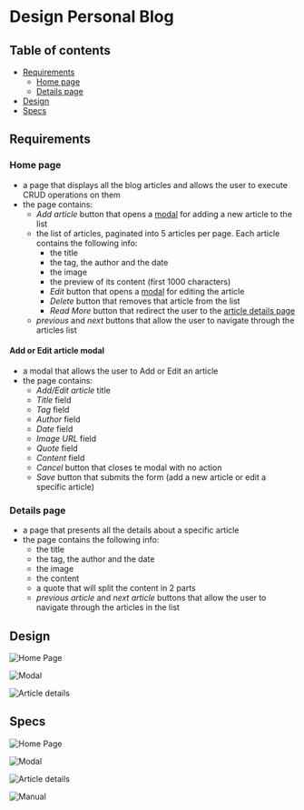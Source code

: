 # Design Personal Blog

## Table of contents

- [Requirements](#requirements)
  - [Home page](#home-page)
  - [Details page](#details-page)
- [Design](#design)
- [Specs](#specs)

## Requirements

### Home page

- a page that displays all the blog articles and allows the user to execute CRUD operations on them
- the page contains:
  - *Add article* button that opens a [modal](#add-or-edit-article-modal) for adding a new article to the list
  - the list of articles, paginated into 5 articles per page. Each article contains the following info:
    - the title
    - the tag, the author and the date
    - the image
    - the preview of its content (first 1000 characters)
    - *Edit* button that opens a [modal](#add-or-edit-article-modal) for editing the article
    - *Delete* button that removes that article from the list
    - *Read More* button that redirect the user to the [article details page](#details-page)
  - *previous* and *next* buttons that allow the user to navigate through the articles list

#### Add or Edit article modal

- a modal that allows the user to Add or Edit an article
- the page contains:
  - *Add/Edit article* title
  - *Title* field
  - *Tag* field
  - *Author* field
  - *Date* field
  - *Image URL* field
  - *Quote* field
  - *Content* field
  - *Cancel* button that closes te modal with no action
  - *Save* button that submits the form (add a new article or edit a specific article)

### Details page

- a page that presents all the details about a specific article
- the page contains the following info:
  - the title
  - the tag, the author and the date
  - the image
  - the content
  - a quote that will split the content in 2 parts
  - *previous article* and *next article* buttons that allow the user to navigate through the articles in the list

## Design

![Home Page](img/home.jpg "Home page")

![Modal](img/modal.jpg "Modal")

![Article details](img/article-details.jpg "Article details")

## Specs

![Home Page](specs/home.jpg "Home page")

![Modal](specs/modal.jpg "Modal")

![Article details](specs/article-details.jpg "Article details")

![Manual](specs/article-details.jpg "Manual")
